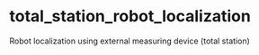 # total_station_robot_localization
Robot localization using external measuring device (total station)
